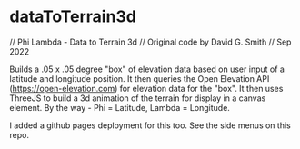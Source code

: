 # dataToTerrain3d
// Phi Lambda - Data to Terrain 3d
// Original code by David G. Smith
// Sep 2022

Builds a .05 x .05 degree "box" of elevation data based on user input of a latitude and longitude position.
It then queries the Open Elevation API (https://open-elevation.com) for elevation data for the "box".
It then uses ThreeJS to build a 3d animation of the terrain for display in a canvas element.
By the way - Phi = Latitude, Lambda = Longitude.

I added a github pages deployment for this too.  See the side menus on this repo.